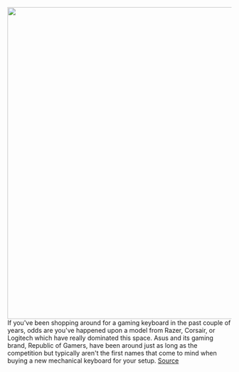 <img src='https://cdn.vox-cdn.com/thumbor/sfM57sdBK_mBOTycv3XFwfJl7mc=/0x0:2040x1360/1200x675/filters:focal(857x517:1183x843)/cdn.vox-cdn.com/uploads/chorus_image/image/70517964/akrales_220209_5005_0073.0.jpg' width='700px' /><br/>
If you've been shopping around for a gaming keyboard in the past couple of years, odds are you've happened upon a model from Razer, Corsair, or Logitech which have really dominated this space. Asus and its gaming brand, Republic of Gamers, have been around just as long as the competition but typically aren't the first names that come to mind when buying a new mechanical keyboard for your setup.
<a href='https://www.theverge.com/22913232/asus-rog-strix-flare-ii-animate-gaming-keyboard-review'> Source <a/>